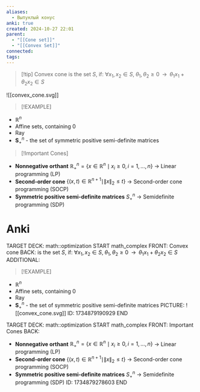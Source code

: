 ```yaml
---
aliases:
  - Выпуклый конус
anki: true
created: 2024-10-27 22:01
parent:
  - "[[Cone set]]"
  - "[[Convex Set]]"
connected: 
tags:
---
```


> [!tip] Convex cone
is the set $S$, if:
$\forall x_1, x_2 \in S, \; \theta_1, \theta_2 \ge 0 \;\; \rightarrow \;\; \theta_1 x_1 + \theta_2 x_2 \in S$

![[convex_cone.svg]]

> [!EXAMPLE]
- $\mathbb{R}^n$
- Affine sets, containing $0$
- Ray
- $\mathbf{S}^n_+$ - the set of symmetric positive semi-definite matrices

> [!Important Cones]
- **Nonnegative orthant** $\mathbb{R}_+^n = \{x \in \mathbb{R}^n \mid x_i \geq 0, i = 1, \dots, n\}$ → Linear programming (LP)
- **Second-order cone** $\{(x, t) \in \mathbb{R}^{n+1} \mid \|x\|_2 \leq t\}$ → Second-order cone programming (SOCP)
- **Symmetric positive semi-definite matrices** $S_+^n$ → Semidefinite programming (SDP)


# Anki
TARGET DECK: math::optimization 
START
math_complex
FRONT: Convex cone
BACK: 
is the set $S$, if:
$\forall x_1, x_2 \in S, \; \theta_1, \theta_2 \ge 0 \;\; \rightarrow \;\; \theta_1 x_1 + \theta_2 x_2 \in S$
ADDITIONAL:
> [!EXAMPLE]
- $\mathbb{R}^n$
- Affine sets, containing $0$
- Ray
- $\mathbf{S}^n_+$ - the set of symmetric positive semi-definite matrices
PICTURE: ![[convex_cone.svg]]
ID: 1734879190929
END

TARGET DECK: math::optimization
START
math_complex
FRONT: Important Cones
BACK: 
- **Nonnegative orthant** $\mathbb{R}_+^n = \{x \in \mathbb{R}^n \mid x_i \geq 0, i = 1, \dots, n\}$ → Linear programming (LP)
- **Second-order cone** $\{(x, t) \in \mathbb{R}^{n+1} \mid \|x\|_2 \leq t\}$ → Second-order cone programming (SOCP)
- **Symmetric positive semi-definite matrices** $S_+^n$ → Semidefinite programming (SDP)
ID: 1734879278603
END